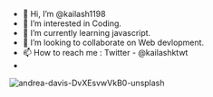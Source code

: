 - 👋 Hi, I’m @kailash1198
- 👀 I’m interested in Coding.
- 🌱 I’m currently learning javascript.
- 💞️ I’m looking to collaborate on Web devlopment.
- 📫 How to reach me : Twitter - @kailashktwt
- 
![andrea-davis-DvXEsvwVkB0-unsplash](https://user-images.githubusercontent.com/79510867/201607002-b5e27175-6d88-4225-96ce-90b77f11cc57.jpg)

<!---
kailash1198/kailash1198 is a ✨ special ✨ repository because its `README.md` (this file) appears on your GitHub profile.
You can click the Preview link to take a look at your changes.
--->
